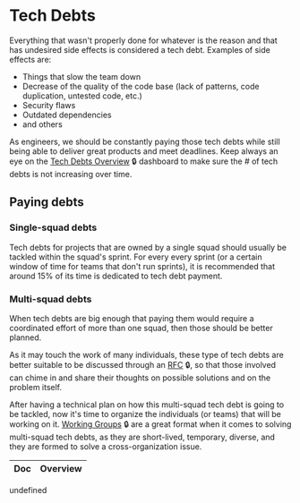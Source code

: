 # Tech Debts

Everything that wasn't properly done for whatever is the reason and that has undesired side effects is considered a tech debt. Examples of side effects are:
- Things that slow the team down
- Decrease of the quality of the code base (lack of patterns, code duplication, untested code, etc.)
- Security flaws
- Outdated dependencies
- and others

As engineers, we should be constantly paying those tech debts while still being able to deliver great products and meet deadlines. Keep always an eye on the [Tech Debts Overview](https://loadsmart.atlassian.net/secure/Dashboard.jspa?selectPageId=10611) 🔒 dashboard to make sure the # of tech debts is not increasing over time.

## Paying debts

### Single-squad debts

Tech debts for projects that are owned by a single squad should usually be tackled within the squad's sprint. For every every sprint (or a certain window of time for teams that don't run sprints), it is recommended that around 15% of its time is dedicated to tech debt payment.

### Multi-squad debts

When tech debts are big enough that paying them would require a coordinated effort of more than one squad, then those should be better planned.

As it may touch the work of many individuals, these type of tech debts are better suitable to be discussed through an [RFC](https://github.com/loadsmart/rfcs) 🔒, so that those involved can chime in and share their thoughts on possible solutions and on the problem itself.

<!-- TODO: Link the Working Group reference in this repo when it's done -->
After having a technical plan on how this multi-squad tech debt is going to be tackled, now it's time to organize the individuals (or teams) that will be working on it. [Working Groups](https://loadsmart.atlassian.net/wiki/spaces/engineering/pages/1878130703/Working+Groups) 🔒 are a great format when it comes to solving multi-squad tech debts, as they are short-lived, temporary, diverse, and they are formed to solve a cross-organization issue.<!-- prettier-ignore-start -->
<!-- start_toc -->
| Doc | Overview |
|--|--|

<!-- end_toc -->
<!-- prettier-ignore-end -->undefined